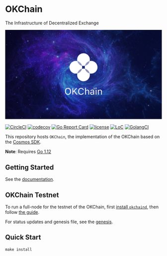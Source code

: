 # OKChain
The Infrastructure of Decentralized Exchange

![banner](./docs/images/okchain-image.jpg)

[![CircleCI](https://circleci.com/gh/okex/okchain/tree/master.svg?style=shield)](https://circleci.com/gh/okex/okchain/tree/master)
[![codecov](https://codecov.io/gh/okex/okchain/branch/master/graph/badge.svg)](https://codecov.io/gh/okex/okchain)
[![Go Report Card](https://goreportcard.com/badge/github.com/okex/okchain)](https://goreportcard.com/report/github.com/okex/okchain)
[![license](https://img.shields.io/github/license/okex/okchain.svg)](https://github.com/okex/okchain/blob/master/LICENSE)
[![LoC](https://tokei.rs/b1/github/okex/okchain)](https://github.com/okex/okchain)
[![GolangCI](https://golangci.com/badges/github.com/okex/okchain.svg)](https://golangci.com/r/github.com/okex/okchain)

This repository hosts `OKChain`, the implementation of the OKChain based on the [Cosmos SDK](https://github.com/cosmos/cosmos-sdk).

**Note**: Requires [Go 1.12](https://golang.org/dl/)

## Getting Started
See the [documentation](https://okchain-docs.readthedocs.io/en/latest/index.html).

## OKChain Testnet

To run a full-node for the testnet of the OKChain, first [install `okchaind`](https://okchain-docs.readthedocs.io/en/latest/getting-start/install.html), then follow [the guide](https://okchain-docs.readthedocs.io/en/latest/getting-start/join_testnet.html).

For status updates and genesis file, see the [genesis](https://okchain-docs.readthedocs.io/en/latest/getting-start/join_testnet.html#genesis).

## Quick Start

```
make install
```



